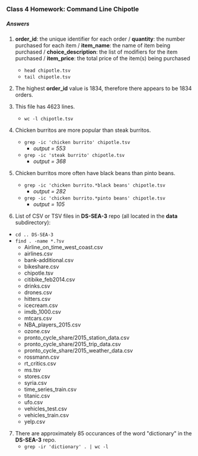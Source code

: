 ### Class 4 Homework: Command Line Chipotle
##### Answers

1. **order_id**: the unique identifier for each order /
**quantity**: the number purchased for each item /
**item_name**: the name of item being purchased /
**choice_description**: the list of modifiers for the item purchased /
**item_price**: the total price of the item(s) being purchased
    * `head chipotle.tsv`
    * `tail chipotle.tsv`

2. The highest **order_id** value is 1834, therefore there appears to be 1834 orders.
3. This file has 4623 lines.
    * `wc -l chipotle.tsv`

4. Chicken burritos are more popular than steak burritos.
    * `grep -ic 'chicken burrito' chipotle.tsv`
        *  *output = 553*
    * `grep -ic 'steak burrito' chipotle.tsv`
        *  *output = 368*
5. Chicken burritos more often have black beans than pinto beans.
    * `grep -ic 'chicken burrito.*black beans' chipotle.tsv`
        *  *output = 282*
    * `grep -ic 'chicken burrito.*pinto beans' chipotle.tsv`
        *  *output = 105*
6. List of CSV or TSV files in **DS-SEA-3** repo (all located in the **data** subdirectory):
* `cd .. DS-SEA-3`
* `find . -name *.?sv`
    *   Airline_on_time_west_coast.csv
    *   airlines.csv
    *   bank-additional.csv
    *   bikeshare.csv
    *   chipotle.tsv
    *   citibike_feb2014.csv
    *   drinks.csv
    *   drones.csv
    *   hitters.csv
    *   icecream.csv
    *   imdb_1000.csv
    *   mtcars.csv
    *   NBA_players_2015.csv
    *   ozone.csv
    *   pronto_cycle_share/2015_station_data.csv
    *   pronto_cycle_share/2015_trip_data.csv
    *   pronto_cycle_share/2015_weather_data.csv
    *   rossmann.csv
    *   rt_critics.csv
    *   ms.tsv
    *   stores.csv
    *   syria.csv
    *   time_series_train.csv
    *   titanic.csv
    *   ufo.csv
    *   vehicles_test.csv
    *   vehicles_train.csv
    *   yelp.csv
7. There are approximately 85 occurances of the word "dictionary" in the **DS-SEA-3** repo.
    * `grep -ir 'dictionary' . | wc -l`


    





